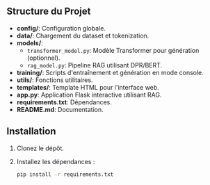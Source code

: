 ## Structure du Projet

- **config/**: Configuration globale.
- **data/**: Chargement du dataset et tokenization.
- **models/**: 
  - `transformer_model.py`: Modèle Transformer pour génération (optionnel).
  - `rag_model.py`: Pipeline RAG utilisant DPR/BERT.
- **training/**: Scripts d'entraînement et génération en mode console.
- **utils/**: Fonctions utilitaires.
- **templates/**: Template HTML pour l'interface web.
- **app.py**: Application Flask interactive utilisant RAG.
- **requirements.txt**: Dépendances.
- **README.md**: Documentation.

## Installation

1. Clonez le dépôt.
2. Installez les dépendances :

   ```bash
   pip install -r requirements.txt